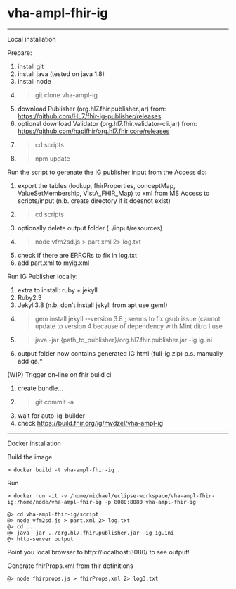 # vha-ampl-fhir-ig

-------------------------------
Local installation

Prepare:
1. install git
1. install java (tested on java 1.8)
1. install node
1. > git clone vha-ampl-ig
1. download Publisher (org.hl7.fhir.publisher.jar) from: https://github.com/HL7/fhir-ig-publisher/releases
1. optional download Validator (org.hl7.fhir.validator-cli.jar) from: https://github.com/hapifhir/org.hl7.fhir.core/releases
1. > cd scripts
1. > npm update

Run the script to gerenate the IG publisher input from the Access db:
1. export the tables (lookup, fhirProperties, conceptMap, ValueSetMembership, VistA_FHIR_Map) to xml from MS Access to scripts/input (n.b. create directory if it doesnot exist)
1. > cd scripts
1. optionally delete output folder (../input/resources)
1. > node vfm2sd.js > part.xml 2> log.txt
1. check if there are ERRORs to fix in log.txt
1. add part.xml to myig.xml

Run IG Publisher locally:
1. extra to install: ruby + jekyll
1. Ruby2.3
1. Jekyll3.8 (n.b. don't install jekyll from apt use gem!)
1. > gem install jekyll --version 3.8 ; seems to fix gsub issue (cannot update to version 4 because of dependency with Mint ditro I use
1. > java -jar {path_to_publisher}/org.hl7.fhir.publisher.jar -ig ig.ini
1. output folder now contains generated IG html (full-ig.zip) p.s. manually add qa.*

(WIP) Trigger on-line on fhir build ci
1. create bundle...
1. > git commit -a
1. wait for auto-ig-builder
1. check https://build.fhir.org/ig/mvdzel/vha-ampl-ig

-------------------------------
Docker installation

Build the image
```
> docker build -t vha-ampl-fhir-ig .
```

Run
```
> docker run -it -v /home/michael/eclipse-workspace/vha-ampl-fhir-ig:/home/node/vha-ampl-fhir-ig -p 8080:8080 vha-ampl-fhir-ig

@> cd vha-ampl-fhir-ig/script
@> node vfm2sd.js > part.xml 2> log.txt
@> cd ..
@> java -jar ../org.hl7.fhir.publisher.jar -ig ig.ini
@> http-server output
```

Point you local browser to http://localhost:8080/ to see output!

Generate fhirProps.xml from fhir definitions
```
@> node fhirprops.js > fhirProps.xml 2> log3.txt
```
